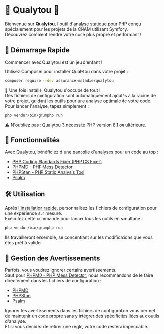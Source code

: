 # 🌟 Qualytou 🌟

Bienvenue sur **Qualytou**, l'outil d'analyse statique pour PHP conçu spécialement pour les projets de la CNAM utilisant Symfony.  
Découvrez comment rendre votre code plus propre et performant !

## 🚀 Démarrage Rapide

Commencer avec Qualytou est un jeu d'enfant !

Utilisez Composer pour installer Qualytou dans votre projet :

```sh
composer require --dev assurance-maladie/qualytou
```

🎉 Une fois installé, Qualytou s'occupe de tout !  
Des fichiers de configuration sont automatiquement ajoutés à la racine de votre projet, 
guidant les outils pour une analyse optimale de votre code.  
Pour lancer l'analyse, tapez simplement :

```sh
php vendor/bin/grumphp run
```

⚠️ N'oubliez pas : Qualytou 3 nécessite PHP version 8.1 ou ultérieure.

## 🌈 Fonctionnalités

Avec Qualytou, bénéficiez d'une panoplie d'analyses pour un code au top :

- [PHP Coding Standards Fixer (PHP CS Fixer)](https://cs.symfony.com/)
- [PHPMD - PHP Mess Detector](https://phpmd.org/)
- [PHPStan - PHP Static Analysis Tool](https://phpstan.org/)
- [Psalm](https://psalm.dev/)

## 🛠 Utilisation

Après [l'installation rapide](#demarrage), 
personnalisez les fichiers de configuration pour une expérience sur mesure.  
Exécutez cette commande pour lancer tous les outils en simultané :

```sh
php vendor/bin/grumphp run
```

Ils travailleront ensemble, se concentrant sur les modifications que vous êtes prêt à valider.

## 🔕 Gestion des Avertissements

Parfois, vous voudrez ignorer certains avertissements.  
Sauf pour [PHPMD - PHP Mess Detector](https://phpmd.org/), 
nous recommandons de le faire directement dans les fichiers de configuration :

- [PHPMD](https://phpmd.org/documentation/suppress-warnings.html)
- [PHPStan](https://phpstan.org/user-guide/ignoring-errors#ignoring-in-configuration-file)
- [Psalm](https://psalm.dev/docs/running_psalm/dealing_with_code_issues/#config-suppression)

Ignorer les avertissements dans les fichiers de configuration vous permet de maintenir un code 
propre sans y intégrer des spécificités liées aux outils d'analyse.  
Et si vous décidez de retirer une règle, votre code restera impeccable.
